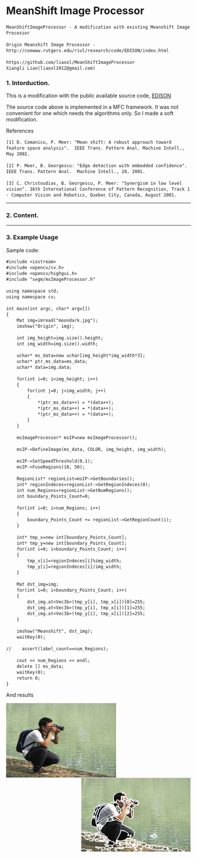 MeanShift Image Processor
=======

	MeanShiftImageProcessor - A modification with existing Meanshift Image Processor

	Origin Meanshift Image Processor - http://coewww.rutgers.edu/riul/research/code/EDISON/index.html

	https://github.com/liaoxl/MeanShiftImageProcessor
	Xiangli Liao(liaoxl2012@gmail.com)


### 1. Intorduction.

This is a modification with the public available source code, [EDISON](http://coewww.rutgers.edu/riul/research/code/EDISON/index.html)

The source code above is implemented in a MFC framework. It was not convenient for one which needs the algorithms only. So I made a soft modification.

References

	[1] D. Comanicu, P. Meer: "Mean shift: A robust approach toward feature space analysis".  IEEE Trans. Pattern Anal. Machine Intell., May 2002.  
	
	[2] P. Meer, B. Georgescu: "Edge detection with embedded confidence". IEEE Trans. Pattern Anal.  Machine Intell., 28, 2001.  
	
	[3] C. Christoudias, B. Georgescu, P. Meer: "Synergism in low level vision". 16th International Conference of Pattern Recognition, Track 1 - Computer Vision and Robotics, Quebec City, Canada, August 2001.


-----------------

### 2. Content.



-------------------

### 3. Example Usage

Sample code:

	#include <iostream>
	#include <opencv/cv.h>
	#include <opencv/highgui.h>
	#include "segm/msImageProcessor.h"
	
	using namespace std;
	using namespace cv;
	
	int main(int argc, char* argv[])
	{
		Mat img=imread("moondark.jpg");
		imshow("Origin", img);
	
		int img_height=img.size().height;
		int img_width=img.size().width;
	
		uchar* ms_data=new uchar[img_height*img_width*3];
		uchar* ptr_ms_data=ms_data;
		uchar* data=img.data;
	
		for(int i=0; i<img_height; i++)
		{
			for(int j=0; j<img_width; j++)
			{
				*(ptr_ms_data++) = *(data++);
				*(ptr_ms_data++) = *(data++);
				*(ptr_ms_data++) = *(data++);
			}
		}
	
		msImageProcessor* msIP=new msImageProcessor();
	
		msIP->DefineImage(ms_data, COLOR, img_height, img_width);
	
		msIP->SetSpeedThreshold(0.1);
		msIP->FuseRegions(10, 50);
	
		RegionList* regionList=msIP->GetBoundaries();
	    int* regionIndeces=regionList->GetRegionIndeces(0);
	    int num_Regions=regionList->GetNumRegions();
	    int boundary_Points_Count=0;
	
	    for(int i=0; i<num_Regions; i++)
	    {
	        boundary_Points_Count += regionList->GetRegionCount(i);
	    }
	
	    int* tmp_x=new int[boundary_Points_Count];
	    int* tmp_y=new int[boundary_Points_Count];
	    for(int i=0; i<boundary_Points_Count; i++)
	    {
	        tmp_x[i]=regionIndeces[i]%img_width;
	        tmp_y[i]=regionIndeces[i]/img_width;
	    }
	
	    Mat dst_img=img;
	    for(int i=0; i<boundary_Points_Count; i++)
	    {
	        dst_img.at<Vec3b>(tmp_y[i], tmp_x[i])[0]=255;
	        dst_img.at<Vec3b>(tmp_y[i], tmp_x[i])[1]=255;
	        dst_img.at<Vec3b>(tmp_y[i], tmp_x[i])[2]=255;
	    }
	
	    imshow("Meanshift", dst_img);
	    waitKey(0);
	
	//    assert(label_count==num_Regions);
	
	    cout << num_Regions << endl; 
	    delete [] ms_data; 
		waitKey(0);
		return 0;
	}

And results

<img src="moondark.jpg" align="left" />
<img src="Meanshift.png" align="right" />





